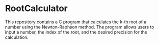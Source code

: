 # RootCalculator
This repository contains a C program that calculates the k-th root of a number using the Newton-Raphson method. The program allows users to input a number, the index of the root, and the desired precision for the calculation.
